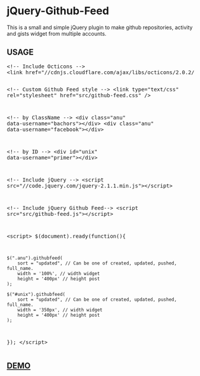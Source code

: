 jQuery-Github-Feed
==================
<p>This is a small and simple jQuery plugin to make github repositories, activity and gists widget from multiple accounts.</p>
<h2>USAGE</h2>
<pre>&lt;!-- Include Octicons --&gt;
&lt;link href="//cdnjs.cloudflare.com/ajax/libs/octicons/2.0.2/octicons.min.css" rel="stylesheet"&gt;   

&lt;!-- Custom Github Feed style --&gt;
&lt;link type="text/css" rel="stylesheet" href="src/github-feed.css" /&gt;   

&lt;!-- by ClassName --&gt;
&lt;div class="anu" data-username="bachors"&gt;&lt;/div&gt;
&lt;div class="anu" data-username="facebook"&gt;&lt;/div&gt;

&lt;!-- by ID --&gt;
&lt;div id="unix" data-username="primer"&gt;&lt;/div&gt;

&lt;!-- Include jQuery --&gt;
&lt;script src="//code.jquery.com/jquery-2.1.1.min.js"&gt;&lt;/script&gt;     

&lt;!-- Include jQuery Github Feed--&gt;
&lt;script src="src/github-feed.js"&gt;&lt;/script&gt;

&lt;script&gt;
$(document).ready(function(){  
  
    $(".anu").githubfeed(
        sort = "updated", // Can be one of created, updated, pushed, full_name.
        width = '100%', // width widget
        height = '400px' // height post
    );
            
    $("#unix").githubfeed(
        sort = "updated", // Can be one of created, updated, pushed, full_name.
        width = '350px', // width widget
        height = '400px' // height post
    );
});
&lt;/script&gt;</pre>

<h2><a href="http://bachors.github.io/">DEMO</a></h2>
